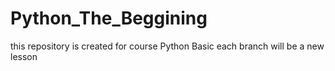 # Python_The_Beggining
this repository is created for course Python Basic
each branch will be a new lesson 
